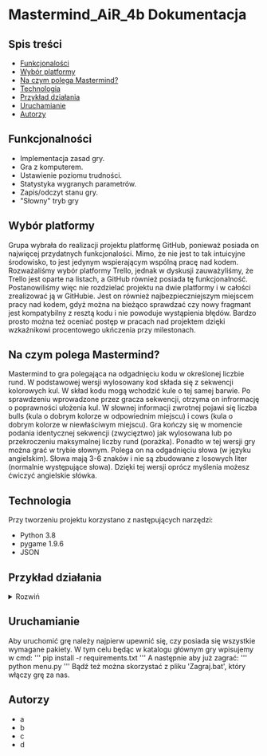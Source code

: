# Mastermind_AiR_4b Dokumentacja

## Spis treści
* [Funkcjonalości](#funkcjonalnoci)
* [Wybór platformy](#wybr-platformy)
* [Na czym polega Mastermind?](#na-czym-polega-mastermind)
* [Technologia](#technologia)
* [Przykład działania](#przykad-dziaania)
* [Uruchamianie](#uruchamianie)
* [Autorzy](#autorzy)

## Funkcjonalności
- Implementacja zasad gry.
- Gra z komputerem.
- Ustawienie poziomu trudności.
- Statystyka wygranych parametrów.
- Zapis/odczyt stanu gry.
- "Słowny" tryb gry

## Wybór platformy
Grupa wybrała do realizacji projektu platformę GitHub,  ponieważ  posiada on  najwięcej przydatnych funkcjonalości. Mimo, że nie jest to tak intuicyjne środowisko, to jest jedynym wspierającym wspólną pracę nad kodem. Rozważaliśmy wybór platformy Trello, jednak w dyskusji zauważyliśmy, że Trello jest oparte na listach, a GitHub również posiada tę funkcjonalność. Postanowiliśmy więc nie rozdzielać projektu na dwie platformy i w całości zrealizować ją w GitHubie. Jest on również najbezpieczniejszym miejscem pracy nad kodem, gdyż można na bieżąco sprawdzać czy nowy fragmant jest kompatybilny z resztą kodu i nie powoduje wystąpienia błędów. Bardzo prosto można też oceniać postęp w pracach nad projektem dzięki wzkaźnikowi procentowego ukńczenia przy milestonach.

## Na czym polega Mastermind?
Mastermind to gra polegająca na odgadnięciu kodu w określonej liczbie rund. W podstawowej wersji wylosowany kod składa się z sekwencji kolorowych kul. W skład kodu mogą wchodzić kule o tej samej barwie. Po sprawdzeniu wprowadzone przez gracza sekwencji, otrzyma on infrormację o poprawności ułożenia kul. W słownej informacji zwrotnej pojawi się liczba bulls (kula o dobrym kolorze w odpowiednim miejscu) i cows (kula o dobrym kolorze w niewłaściwym miejscu). Gra kończy się w momencie podania identycznej sekwencji (zwycięztwo) jak wylosowana lub po przekroczeniu maksymalnej liczby rund (porażka).
Ponadto w tej wersji gry można grać w trybie słownym. Polega on na odgadnięciu słowa (w języku angielskim). Słowa mają 3-6 znaków i nie są zbudowane z losowych liter (normalnie występujące słowa). Dzięki tej wersji oprócz myślenia możesz ćwiczyć angielskie słówka.

## Technologia
Przy tworzeniu projektu korzystano z następujących narzędzi:
 - Python 3.8
 - pygame 1.9.6
 - JSON
 
 ## Przykład działania
<details>
  <summary>Rozwiń</summary>
  
 ![Tak to działa](/gfx/how_it_works.gif)
 
</details>

## Uruchamianie
Aby uruchomić grę należy najpierw upewnić się, czy posiada się wszystkie wymagane pakiety.
W tym celu będąc w katalogu głównym gry wpisujemy w cmd:
'''
pip install -r requirements.txt
'''
A następnie aby już zagrać:
'''
python menu.py
'''
Bądź też można skorzystać z pliku 'Zagraj.bat', który włączy grę za nas.

## Autorzy
- a
- b
- c
- d